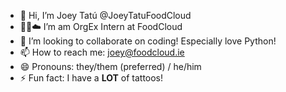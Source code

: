 - 👋 Hi, I’m Joey Tatú @JoeyTatuFoodCloud
- 🍎🍊☁️ I’m am OrgEx Intern at FoodCloud
- 🍲 I’m looking to collaborate on coding! Especially love Python!
- 📫 How to reach me: [joey@foodcloud.ie](mailto:joey@foodcloud.ie)
- 😄 Pronouns: they/them (preferred) / he/him
- ⚡ Fun fact: I have a **LOT** of tattoos!

<!---
JoeyTatuFoodCloud/JoeyTatuFoodCloud is a ✨ special ✨ repository because its `README.md` (this file) appears on your GitHub profile.
You can click the Preview link to take a look at your changes.
--->

